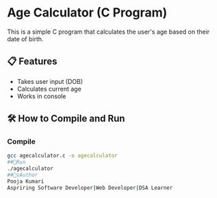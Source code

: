 # Age Calculator (C Program)

This is a simple C program that calculates the user's age based on their date of birth.

## 📋 Features
- Takes user input (DOB)
- Calculates current age
- Works in console

## 🛠 How to Compile and Run

### Compile
```bash
gcc agecalculator.c -o agecalculator
##🎯Run
./agecalculator
##🙋‍♀️Author
Pooja Kumari
Aspriring Software Developer|Web Developer|DSA Learner
